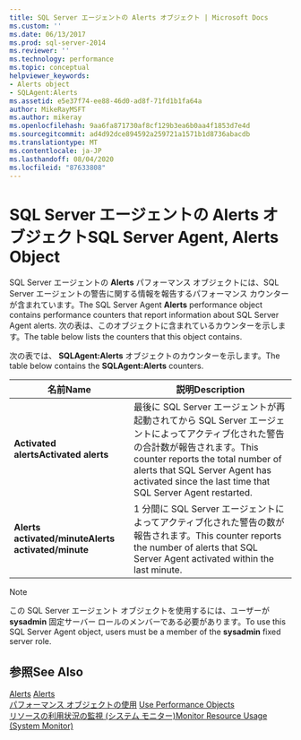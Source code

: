 ```yaml
---
title: SQL Server エージェントの Alerts オブジェクト | Microsoft Docs
ms.custom: ''
ms.date: 06/13/2017
ms.prod: sql-server-2014
ms.reviewer: ''
ms.technology: performance
ms.topic: conceptual
helpviewer_keywords:
- Alerts object
- SQLAgent:Alerts
ms.assetid: e5e37f74-ee88-46d0-ad8f-71fd1b1fa64a
author: MikeRayMSFT
ms.author: mikeray
ms.openlocfilehash: 9aa6fa871730af8cf129b3ea6b0aa4f1853d7e4d
ms.sourcegitcommit: ad4d92dce894592a259721a1571b1d8736abacdb
ms.translationtype: MT
ms.contentlocale: ja-JP
ms.lasthandoff: 08/04/2020
ms.locfileid: "87633808"
---
```

# <a name="sql-server-agent-alerts-object"></a><span data-ttu-id="59256-102">SQL Server エージェントの Alerts オブジェクト</span><span class="sxs-lookup"><span data-stu-id="59256-102">SQL Server Agent, Alerts Object</span></span>
  <span data-ttu-id="59256-103">SQL Server エージェントの **Alerts** パフォーマンス オブジェクトには、SQL Server エージェントの警告に関する情報を報告するパフォーマンス カウンターが含まれています。</span><span class="sxs-lookup"><span data-stu-id="59256-103">The SQL Server Agent **Alerts** performance object contains performance counters that report information about SQL Server Agent alerts.</span></span> <span data-ttu-id="59256-104">次の表は、このオブジェクトに含まれているカウンターを示します。</span><span class="sxs-lookup"><span data-stu-id="59256-104">The table below lists the counters that this object contains.</span></span>  
  
 <span data-ttu-id="59256-105">次の表では、 **SQLAgent:Alerts** オブジェクトのカウンターを示します。</span><span class="sxs-lookup"><span data-stu-id="59256-105">The table below contains the **SQLAgent:Alerts** counters.</span></span>  
  
|<span data-ttu-id="59256-106">名前</span><span class="sxs-lookup"><span data-stu-id="59256-106">Name</span></span>|<span data-ttu-id="59256-107">説明</span><span class="sxs-lookup"><span data-stu-id="59256-107">Description</span></span>|  
|----------|-----------------|  
|<span data-ttu-id="59256-108">**Activated alerts**</span><span class="sxs-lookup"><span data-stu-id="59256-108">**Activated alerts**</span></span>|<span data-ttu-id="59256-109">最後に SQL Server エージェントが再起動されてから SQL Server エージェントによってアクティブ化された警告の合計数が報告されます。</span><span class="sxs-lookup"><span data-stu-id="59256-109">This counter reports the total number of alerts that SQL Server Agent has activated since the last time that SQL Server Agent restarted.</span></span>|  
|<span data-ttu-id="59256-110">**Alerts activated/minute**</span><span class="sxs-lookup"><span data-stu-id="59256-110">**Alerts activated/minute**</span></span>|<span data-ttu-id="59256-111">1 分間に SQL Server エージェントによってアクティブ化された警告の数が報告されます。</span><span class="sxs-lookup"><span data-stu-id="59256-111">This counter reports the number of alerts that SQL Server Agent activated within the last minute.</span></span>|  
  
> [!NOTE]  
>  <span data-ttu-id="59256-112">この SQL Server エージェント オブジェクトを使用するには、ユーザーが **sysadmin** 固定サーバー ロールのメンバーである必要があります。</span><span class="sxs-lookup"><span data-stu-id="59256-112">To use this SQL Server Agent object, users must be a member of the **sysadmin** fixed server role.</span></span>  
  
## <a name="see-also"></a><span data-ttu-id="59256-113">参照</span><span class="sxs-lookup"><span data-stu-id="59256-113">See Also</span></span>  
 <span data-ttu-id="59256-114">[Alerts](../../ssms/agent/alerts.md) </span><span class="sxs-lookup"><span data-stu-id="59256-114">[Alerts](../../ssms/agent/alerts.md) </span></span>  
 <span data-ttu-id="59256-115">[パフォーマンス オブジェクトの使用](../../ssms/agent/use-performance-objects.md) </span><span class="sxs-lookup"><span data-stu-id="59256-115">[Use Performance Objects](../../ssms/agent/use-performance-objects.md) </span></span>  
 [<span data-ttu-id="59256-116">リソースの利用状況の監視 &#40;システム モニター&#41;</span><span class="sxs-lookup"><span data-stu-id="59256-116">Monitor Resource Usage &#40;System Monitor&#41;</span></span>](monitor-resource-usage-system-monitor.md)  
  
  
